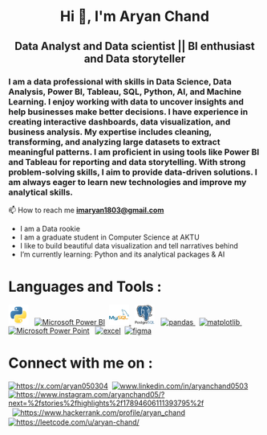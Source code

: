 <h1 align="center">Hi 👋, I'm Aryan Chand</h1>
<h2 align="center"> Data Analyst and Data scientist || BI enthusiast and Data storyteller </h2>
<h3>I am a data professional with skills in Data Science, Data Analysis, Power BI, Tableau, SQL, Python, AI, and Machine Learning. I enjoy working with data to uncover insights and help businesses make better decisions. I have experience in creating interactive dashboards, data visualization, and business analysis. My expertise includes cleaning, transforming, and analyzing large datasets to extract meaningful patterns. I am proficient in using tools like Power BI and Tableau for reporting and data storytelling. With strong problem-solving skills, I aim to provide data-driven solutions. I am always eager to learn new technologies and improve my analytical skills.</h3>

📫 How to reach me **imaryan1803@gmail.com**

- I am a Data rookie
- I am a graduate student in Computer Science at AKTU
- I like to build beautiful data visualization and tell narratives behind
- I’m currently learning: Python and its analytical packages & AI 

<!-- GitHub stats from https://github.com/anuraghazra/github-readme-stats 
![](https://github-readme-stats.vercel.app/api?username=Aryan-chand&theme=radical&hide_border=false&include_all_commits=true&count_private=true)<br/> -->

# Languages and Tools :
<!-- Badges from https://github.com/Ileriayo/markdown-badges -->
<a href="https://www.python.org" target="_blank" rel="noreferrer"> <img src="https://raw.githubusercontent.com/devicons/devicon/master/icons/python/python-original.svg" alt="python" width="40" height="40"/></a> &nbsp;
<a href="https://powerbi.microsoft.com/en/" target="_blank" rel="noreferrer"> <img src="https://upload.wikimedia.org/wikipedia/commons/thumb/c/cf/New_Power_BI_Logo.svg/600px-New_Power_BI_Logo.svg.png?20210102182532" alt="Microsoft Power BI" width="40" height="40"/></a>&nbsp; 
<a href="https://www.mysql.com/" target="_blank" rel="noreferrer"> <img src="https://raw.githubusercontent.com/devicons/devicon/master/icons/mysql/mysql-original-wordmark.svg" alt="mysql" width="40" height="40"/> </a> &nbsp;
<a href="https://www.postgresql.org" target="_blank" rel="noreferrer"> <img src="https://raw.githubusercontent.com/devicons/devicon/master/icons/postgresql/postgresql-original-wordmark.svg" alt="postgresql" width="40" height="40"/></a> &nbsp;
<a href="https://pandas.pydata.org/" target="_blank" rel="noreferrer"> <img src="https://numfocus.org/wp-content/uploads/2016/07/pandas-logo-300.png" alt="pandas" width="40" height="40"/> </a> &nbsp;
<a href="https://matplotlib.org/" target="_blank" rel="noreferrer"> <img src="https://matplotlib.org/_static/logo_light.svg" alt="matplotlib" width="40" height="40"/>&nbsp;
<a href="https://www.microsoft.com/en-us/microsoft-365/powerpoint" target="_blank" rel="noreferrer"> <img src="https://upload.wikimedia.org/wikipedia/commons/3/3b/Microsoft_PowerPoint_Logo.png" alt="Microsoft Power Point" width="40" height="40"/></a> &nbsp;
<a href="https://www.microsoft.com/en-us/microsoft-365/excel" target="_blank" rel="noreferrer"> <img src="https://upload.wikimedia.org/wikipedia/commons/thumb/3/34/Microsoft_Office_Excel_%282019%E2%80%93present%29.svg/2203px-Microsoft_Office_Excel_%282019%E2%80%93present%29.svg.png" alt="excel" width="40" height="40"/></a>&nbsp;
<a href="https://www.canva.com/" target="_blank" rel="noreferrer"> <img src="https://www.vectorlogo.zone/logos/canva/canva-icon.svg" alt="figma" width="40" height="40"/></a>&nbsp;

# Connect with me on :
<p align="left"> 
<a href="https://x.com/aryan050304" target="blank"><img align="center" src="https://raw.githubusercontent.com/rahuldkjain/github-profile-readme-generator/master/src/images/icons/Social/twitter.svg" alt="https://x.com/aryan050304" height="30" width="40" /></a>&nbsp; 
<a href="https://www.linkedin.com/in/aryanchand0503/" target="blank"><img align="center" src="https://raw.githubusercontent.com/rahuldkjain/github-profile-readme-generator/master/src/images/icons/Social/linked-in-alt.svg" alt="www.linkedin.com/in/aryanchand0503" height="30" width="40" /></a>&nbsp; 
<a href="https://www.instagram.com/aryanchand05/?next=%2fstories%2fhighlights%2f17894606111393795%2f" target="blank"><img align="center" src="https://raw.githubusercontent.com/rahuldkjain/github-profile-readme-generator/master/src/images/icons/Social/instagram.svg" alt="https://www.instagram.com/aryanchand05/?next=%2fstories%2fhighlights%2f17894606111393795%2f" height="30" width="40" /></a>&nbsp; 
<a href="https://www.hackerrank.com/profile/aryan_chand" target="blank"><img align="center" src="https://raw.githubusercontent.com/rahuldkjain/github-profile-readme-generator/master/src/images/icons/Social/hackerrank.svg" alt="https://www.hackerrank.com/profile/aryan_chand" height="30" width="40" /></a>&nbsp; 
<a href="https://leetcode.com/u/aryan-chand/" target="blank"><img align="center" src="https://raw.githubusercontent.com/rahuldkjain/github-profile-readme-generator/master/src/images/icons/Social/leet-code.svg" alt="https://leetcode.com/u/aryan-chand/" height="30" width="40" /></a>
</p>

